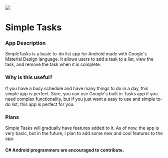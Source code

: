 ![](http://imgur.com/QsE0vm0.png)

# Simple Tasks

### App Description
SimpleTasks is a basic to-do list app for Android made with Google's Material Design language. It allows users to add a task to a list, view the task, and remove the task when it is complete.


### Why is this useful?
If you have a busy schedule and have many things to do in a day, this simple app is perfect. Sure, you can use Google's built in Tasks app if you need complex functionality, but if you just want a easy to use and simple to-do list, this app is perfect for you.


### Plans
Simple Tasks will gradually have features added to it. As of now, the app is very basic, but in the future, I plan to add some new and cool features to the app.


#### C# Android programmers are encouraged to contribute.

